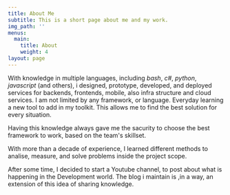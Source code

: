```yaml
---
title: About Me
subtitle: This is a short page about me and my work.
img_path: ''
menus:
  main:
    title: About
    weight: 4
layout: page
---
```

With knowledge in multiple languages, including *bash*, *c#*, *python*,          *javascript* (and others), i designed, prototype, developed, and deployed services for backends, frontends, mobile, also infra structure and cloud services.
I am not limited by any framework, or language. Everyday learning a new tool to add in my toolkit. This allows me to find the best solution for every situation.

Having this knowledge always gave me the sacurity to choose the best framework to work, based on the team's skillset.

With more than a decade of experience, I learned different methods to analise, measure, and solve problems inside the project scope.

After some time, I decided to start a Youtube channel, to post about what is happening in the Development world. The blog i maintain is ,in a way, an extension of this idea of sharing knowledge. 
